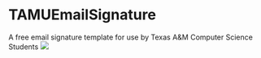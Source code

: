 # TAMUEmailSignature
A free email signature template for use by Texas A&amp;M Computer Science Students
![](/unnamed.jpg)
